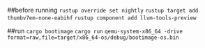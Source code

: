 ##before running
`rustup override set nightly`
`rustup target add thumbv7em-none-eabihf`
`rustup component add llvm-tools-preview`

##run
`cargo bootimage`
`cargo run`
`qemu-system-x86_64 -drive format=raw,file=target/x86_64-os/debug/bootimage-os.bin`
